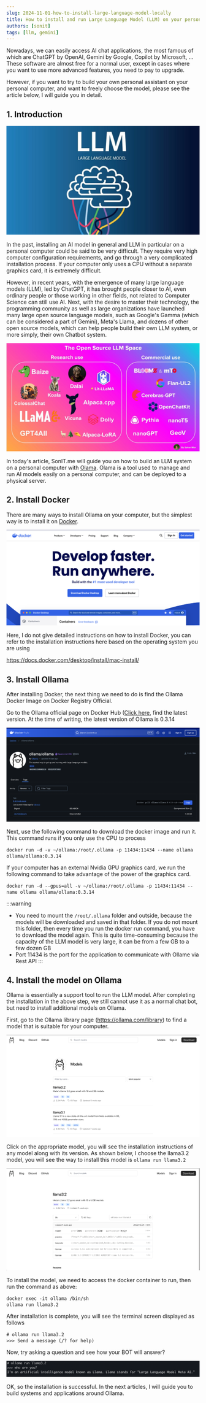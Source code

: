 ```yaml
---
slug: 2024-11-01-how-to-install-large-language-model-locally
title: How to install and run Large Language Model (LLM) on your personal computer
authors: [sonit]
tags: [llm, gemini]
---
```


Nowadays, we can easily access AI chat applications, the most famous of which are ChatGPT by OpenAI, Gemini by Google, Copilot by Microsoft, ... These software are almost free for a normal user, except in cases where you want to use more advanced features, you need to pay to upgrade.

However, if you want to try to build your own personal assistant on your personal computer, and want to freely choose the model, please see the article below, I will guide you in detail.

<!-- truncate -->

## 1. Introduction

![How to install LLM on a personal computer](./img/llm_ollama_thumbnail_1.jpg)

In the past, installing an AI model in general and LLM in particular on a personal computer could be said to be very difficult. They require very high computer configuration requirements, and go through a very complicated installation process. If your computer only uses a CPU without a separate graphics card, it is extremely difficult.

However, in recent years, with the emergence of many large language models (LLM), led by ChatGPT, it has brought people closer to AI, even ordinary people or those working in other fields, not related to Computer Science can still use AI. Next, with the desire to master their technology, the programming community as well as large organizations have launched many large open source language models, such as Google's Gamma (which can be considered a part of Gemini), Meta's Llama, and dozens of other open source models, which can help people build their own LLM system, or more simply, their own Chatbot system.

![How to install LLM on a personal computer](./img/llm_ollama_thumbnail_2.jpeg)

In today's article, SonIT.me will guide you on how to build an LLM system on a personal computer with [Olama](https://ollama.com/). Olama is a tool used to manage and run AI models easily on a personal computer, and can be deployed to a physical server.

## 2. Install Docker

There are many ways to install Ollama on your computer, but the simplest way is to install it on [Docker](https://www.docker.com/).

![How to install Docker](./img/llm_ollama_thumbnail_3.png)

Here, I do not give detailed instructions on how to install Docker, you can refer to the installation instructions here based on the operating system you are using

https://docs.docker.com/desktop/install/mac-install/

## 3. Install Ollama

After installing Docker, the next thing we need to do is find the Ollama Docker Image on Docker Registry Official.

Go to the Ollama official page on Docker Hub ([Click here](https://hub.docker.com/r/ollama/ollama/tags), find the latest version. At the time of writing, the latest version of Ollama is 0.3.14

![How to install Ollama on Docker](./img/llm_ollama_thumbnail_4.png)

Next, use the following command to download the docker image and run it. This command runs if you only use the CPU to process

```shell
docker run -d -v ~/ollama:/root/.ollama -p 11434:11434 --name ollama ollama/ollama:0.3.14
```

If your computer has an external Nvidia GPU graphics card, we run the following command to take advantage of the power of the graphics card.

```shell
docker run -d --gpus=all -v ~/ollama:/root/.ollama -p 11434:11434 --name ollama ollama/ollama:0.3.14
```

:::warning
- You need to mount the `/root/.ollama` folder and outside, because the models will be downloaded and saved in that folder. If you do not mount this folder, then every time you run the docker run command, you have to download the model again. This is quite time-consuming because the capacity of the LLM model is very large, it can be from a few GB to a few dozen GB
- Port 11434 is the port for the application to communicate with Ollame via Rest API
:::

## 4. Install the model on Ollama

Ollama is essentially a support tool to run the LLM model. After completing the installation in the above step, we still cannot use it as a normal chat bot, but need to install additional models on Ollama.

First, go to the Ollama library page (https://ollama.com/library) to find a model that is suitable for your computer.

![How to install Ollama on Docker](./img/llm_ollama_thumbnail_5.png)

Click on the appropriate model, you will see the installation instructions of any model along with its version. As shown below, I choose the llama3.2 model, you will see the way to install this model is `ollama run llama3.2`

![How to install Ollama on Docker](./img/llm_ollama_thumbnail_6.png)

To install the model, we need to access the docker container to run, then run the command as above:

```shell
docker exec -it ollama /bin/sh
ollama run llama3.2
```

After installation is complete, you will see the terminal screen displayed as follows

```shell
# ollama run llama3.2
>>> Send a message (/? for help)
```

Now, try asking a question and see how your BOT will answer?

![How to install Ollama on Docker](./img/llm_ollama_thumbnail_7.png)

OK, so the installation is successful. In the next articles, I will guide you to build systems and applications around Ollama.